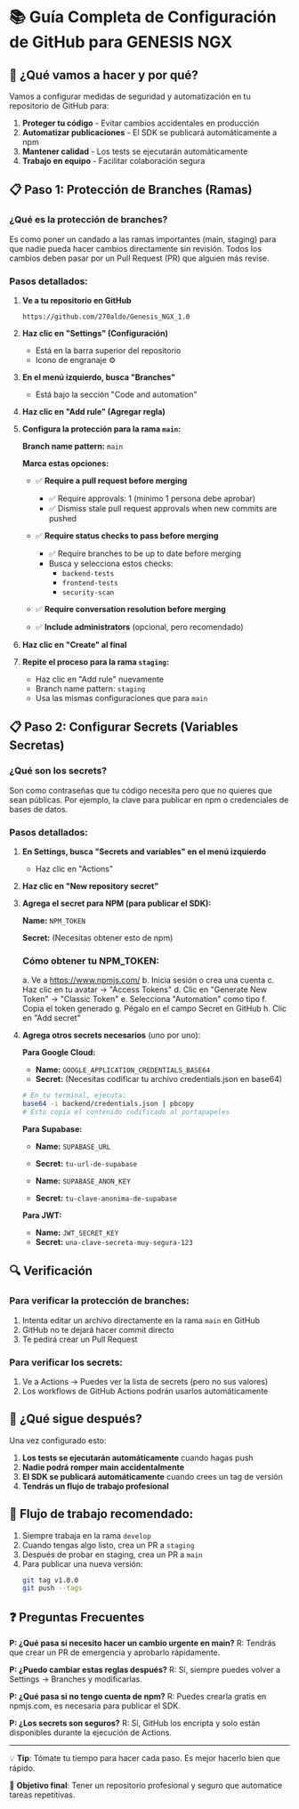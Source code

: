 # 📚 Guía Completa de Configuración de GitHub para GENESIS NGX

## 🎯 ¿Qué vamos a hacer y por qué?

Vamos a configurar medidas de seguridad y automatización en tu repositorio de GitHub para:

1. **Proteger tu código** - Evitar cambios accidentales en producción
2. **Automatizar publicaciones** - El SDK se publicará automáticamente a npm
3. **Mantener calidad** - Los tests se ejecutarán automáticamente
4. **Trabajo en equipo** - Facilitar colaboración segura

## 📋 Paso 1: Protección de Branches (Ramas)

### ¿Qué es la protección de branches?

Es como poner un candado a las ramas importantes (main, staging) para que nadie pueda hacer cambios directamente sin revisión. Todos los cambios deben pasar por un Pull Request (PR) que alguien más revise.

### Pasos detallados:

1. **Ve a tu repositorio en GitHub**
   ```
   https://github.com/270aldo/Genesis_NGX_1.0
   ```

2. **Haz clic en "Settings" (Configuración)**
   - Está en la barra superior del repositorio
   - Icono de engranaje ⚙️

3. **En el menú izquierdo, busca "Branches"**
   - Está bajo la sección "Code and automation"

4. **Haz clic en "Add rule" (Agregar regla)**

5. **Configura la protección para la rama `main`:**
   
   **Branch name pattern:** `main`
   
   **Marca estas opciones:**
   - ✅ **Require a pull request before merging**
     - ✅ Require approvals: 1 (mínimo 1 persona debe aprobar)
     - ✅ Dismiss stale pull request approvals when new commits are pushed
   
   - ✅ **Require status checks to pass before merging**
     - ✅ Require branches to be up to date before merging
     - Busca y selecciona estos checks:
       - `backend-tests`
       - `frontend-tests`
       - `security-scan`
   
   - ✅ **Require conversation resolution before merging**
   
   - ✅ **Include administrators** (opcional, pero recomendado)

6. **Haz clic en "Create" al final**

7. **Repite el proceso para la rama `staging`:**
   - Haz clic en "Add rule" nuevamente
   - Branch name pattern: `staging`
   - Usa las mismas configuraciones que para `main`

## 📋 Paso 2: Configurar Secrets (Variables Secretas)

### ¿Qué son los secrets?

Son como contraseñas que tu código necesita pero que no quieres que sean públicas. Por ejemplo, la clave para publicar en npm o credenciales de bases de datos.

### Pasos detallados:

1. **En Settings, busca "Secrets and variables" en el menú izquierdo**
   - Haz clic en "Actions"

2. **Haz clic en "New repository secret"**

3. **Agrega el secret para NPM (para publicar el SDK):**
   
   **Name:** `NPM_TOKEN`
   
   **Secret:** (Necesitas obtener esto de npm)
   
   ### Cómo obtener tu NPM_TOKEN:
   
   a. Ve a https://www.npmjs.com/
   b. Inicia sesión o crea una cuenta
   c. Haz clic en tu avatar → "Access Tokens"
   d. Clic en "Generate New Token" → "Classic Token"
   e. Selecciona "Automation" como tipo
   f. Copia el token generado
   g. Pégalo en el campo Secret en GitHub
   h. Clic en "Add secret"

4. **Agrega otros secrets necesarios** (uno por uno):

   **Para Google Cloud:**
   - **Name:** `GOOGLE_APPLICATION_CREDENTIALS_BASE64`
   - **Secret:** (Necesitas codificar tu archivo credentials.json en base64)
   
   ```bash
   # En tu terminal, ejecuta:
   base64 -i backend/credentials.json | pbcopy
   # Esto copia el contenido codificado al portapapeles
   ```

   **Para Supabase:**
   - **Name:** `SUPABASE_URL`
   - **Secret:** `tu-url-de-supabase`
   
   - **Name:** `SUPABASE_ANON_KEY`
   - **Secret:** `tu-clave-anonima-de-supabase`

   **Para JWT:**
   - **Name:** `JWT_SECRET_KEY`
   - **Secret:** `una-clave-secreta-muy-segura-123`

## 🔍 Verificación

### Para verificar la protección de branches:

1. Intenta editar un archivo directamente en la rama `main` en GitHub
2. GitHub no te dejará hacer commit directo
3. Te pedirá crear un Pull Request

### Para verificar los secrets:

1. Ve a Actions → Puedes ver la lista de secrets (pero no sus valores)
2. Los workflows de GitHub Actions podrán usarlos automáticamente

## 🚀 ¿Qué sigue después?

Una vez configurado esto:

1. **Los tests se ejecutarán automáticamente** cuando hagas push
2. **Nadie podrá romper main accidentalmente** 
3. **El SDK se publicará automáticamente** cuando crees un tag de versión
4. **Tendrás un flujo de trabajo profesional**

## 📝 Flujo de trabajo recomendado:

1. Siempre trabaja en la rama `develop`
2. Cuando tengas algo listo, crea un PR a `staging`
3. Después de probar en staging, crea un PR a `main`
4. Para publicar una nueva versión:
   ```bash
   git tag v1.0.0
   git push --tags
   ```

## ❓ Preguntas Frecuentes

**P: ¿Qué pasa si necesito hacer un cambio urgente en main?**
R: Tendrás que crear un PR de emergencia y aprobarlo rápidamente.

**P: ¿Puedo cambiar estas reglas después?**
R: Sí, siempre puedes volver a Settings → Branches y modificarlas.

**P: ¿Qué pasa si no tengo cuenta de npm?**
R: Puedes crearla gratis en npmjs.com, es necesaria para publicar el SDK.

**P: ¿Los secrets son seguros?**
R: Sí, GitHub los encripta y solo están disponibles durante la ejecución de Actions.

---

💡 **Tip**: Tómate tu tiempo para hacer cada paso. Es mejor hacerlo bien que rápido.

🎯 **Objetivo final**: Tener un repositorio profesional y seguro que automatice tareas repetitivas.